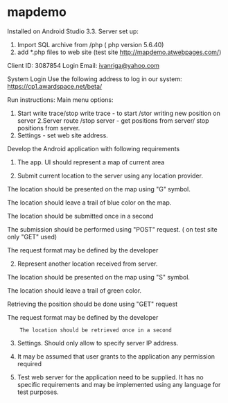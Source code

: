 # mapdemo
Installed on Android Studio 3.3.
Server set up:
1. Import SQL archive from /php  ( php version 5.6.40)
2. add *.php files to web site (test site http://mapdemo.atwebpages.com/)

Client ID: 3087854
Login Email: ivanriga@yahoo.com

System Login
Use the following address to log in our system: https://cp1.awardspace.net/beta/

Run instructions:
Main menu options:
1. Start write trace/stop write trace - to start /stor writing new position on server
2.Server route /stop server - get positions from server/ stop positions from server.
3. Settings - set web site address.



Develop the Android application with following requirements

1. The app. UI should represent a map of current area

2. Submit current location to the server using any location provider. 

The location should be presented on the map using "G" symbol. 

The location should leave a trail of blue color on the map.

The location should be submitted once in a second

The submission should be performed using "POST" request.  ( on test site only "GET" used)

The request format may be defined by the developer

2. Represent another location received from server. 

The location should be presented on the map using "S" symbol. 

The location should leave a trail of green color.

Retrieving the position should be done using "GET" request

The request format may be defined by the developer

        The location should be retrieved once in a second

3. Settings. Should only allow to specify server IP address.

4. It may be assumed that user grants to the application any permission required

5. Test web server for the application need to be supplied. It has no specific requirements and may be implemented using any language for test purposes.




 
